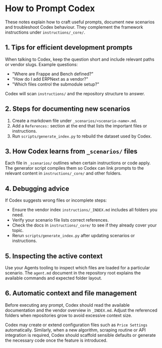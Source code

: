 # How to Prompt Codex

These notes explain how to craft useful prompts, document new scenarios and troubleshoot Codex behaviour. They complement the framework instructions under `instructions/_core/`.

## 1. Tips for efficient development prompts

When talking to Codex, keep the question short and include relevant paths or vendor slugs. Example questions:

- "Where are Frappe and Bench defined?"
- "How do I add ERPNext as a vendor?"
- "Which files control the submodule setup?"

Codex will scan `instructions/` and the repository structure to answer.

## 2. Steps for documenting new scenarios

1. Create a markdown file under `_scenarios/<scenario-name>.md`.
2. Add a `References:` section at the end that lists the important files or instructions.
3. Run `scripts/generate_index.py` to rebuild the dataset used by Codex.

## 3. How Codex learns from `_scenarios/` files

Each file in `_scenarios/` outlines when certain instructions or code apply. The generator script compiles them so Codex can link prompts to the relevant content in `instructions/_core/` and other folders.

## 4. Debugging advice

If Codex suggests wrong files or incomplete steps:

- Ensure the vendor index `instructions/_INDEX.md` includes all folders you need.
- Verify your scenario file lists correct references.
- Check the docs in `instructions/_core/` to see if they already cover your topic.
- Rerun `scripts/generate_index.py` after updating scenarios or instructions.


## 5. Inspecting the active context

Use your Agents tooling to inspect which files are loaded for a particular scenario. The
`agent.md` document in the repository root explains the available commands and
expected folder layout.
## 6. Automatic context and file management

Before executing any prompt, Codex should read the available documentation and the vendor overview in `_INDEX.md`. Adjust the referenced folders when repositories grow to avoid excessive context size.

Codex may create or extend configuration files such as `Price Settings` automatically. Similarly, when a new algorithm, scraping routine or API integration is required, Codex should scaffold sensible defaults or generate the necessary code once the feature is introduced.
